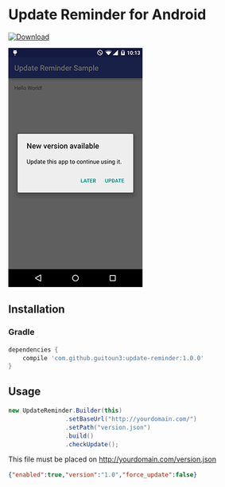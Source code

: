 Update Reminder for Android
===

[ ![Download](https://api.bintray.com/packages/guitoun3/maven/update-reminder/images/download.svg) ](https://bintray.com/guitoun3/maven/update-reminder/_latestVersion)


![Sample](sample/images/screenshot.png "Sample")


## Installation

### Gradle

```groovy
dependencies {
    compile 'com.github.guitoun3:update-reminder:1.0.0'
}
```

## Usage

```java
new UpdateReminder.Builder(this)
                .setBaseUrl("http://yourdomain.com/")
                .setPath("version.json")
                .build()
                .checkUpdate();
```

This file must be placed on http://yourdomain.com/version.json

```json
{"enabled":true,"version":"1.0","force_update":false}
```